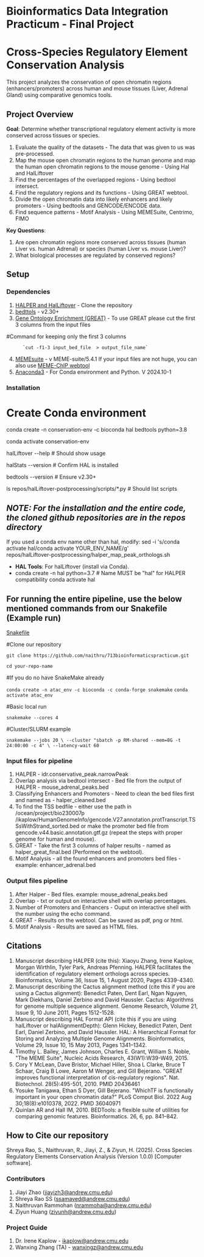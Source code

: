 # Bioinformatics Data Integration Practicum - Final Project

# Cross-Species Regulatory Element Conservation Analysis

This project analyzes the conservation of open chromatin regions (enhancers/promoters) across human and mouse tissues (Liver, Adrenal Gland) using comparative genomics tools.
## Project Overview
**Goal**: Determine whether transcriptional regulatory element activity is more conserved across tissues or species. 
1. Evaluate the quality of the datasets - The data that was given to us was pre-processed.
2.  Map the mouse open chromatin regions to the human genome and map the human open chromatin regions to the mouse genome  - Using Hal and HalLiftover
3. Find the percentages of the overlapped regions - Using bedtool intersect.
4. Find the regulatory regions and its functions - Using GREAT webtool.
5. Divide the open chromatin data into likely enhancers and likely promoters - Using bedtools and GENCODE/ENCODE data.
6. Find sequence patterns - Motif Analysis - Using MEMESuite, Centrimo, FIMO


**Key Questions**:
1. Are open chromatin regions more conserved across tissues (human Liver vs. human Adrenal) or species (human Liver vs. mouse Liver)?
2. What biological processes are regulated by conserved regions?

## Setup

### Dependencies
1. [HALPER and HalLiftover](https://github.com/pfenninglab/halLiftover-postprocessing) - Clone the repository
2. [bedttols](https://anaconda.org/bioconda/bedtools) - v2.30+
3. [Gene Ontology Enrichment (GREAT)](http://great.stanford.edu/public/html/index.php) - To use GREAT please cut the first 3 columns from the input files

#Command for keeping only the first 3 columns

          `cut -f1-3 input_bed_file  > output_file_name`



4. [MEMEsuite](https://meme-suite.org/meme//doc/download.html) -  v MEME-suite/5.4.1 If your input files are not huge, you can also use [MEME-ChIP webtool](https://meme-suite.org/meme/tools/meme-chip)
5. [Anaconda3](https://www.anaconda.com/docs/getting-started/anaconda/install) - For Conda environment and Python. V 2024.10-1

### Installation

# Create Conda environment

conda create -n conservation-env -c bioconda hal bedtools python=3.8

conda activate conservation-env

halLiftover --help        # Should show usage

halStats --version        # Confirm HAL is installed

bedtools --version        # Ensure v2.30+

ls repos/halLiftover-postprocessing/scripts/*.py  # Should list scripts

## *NOTE: For the installation and the entire code, the cloned github repositories are in the repos directory*
If you used a conda env name other than hal, modify:
sed -i 's/conda activate hal/conda activate YOUR_ENV_NAME/g' \
  repos/halLiftover-postprocessing/halper_map_peak_orthologs.sh
- **HAL Tools**: For halLiftover (install via Conda).
- conda create -n hal python=3.7  # Name MUST be "hal" for HALPER compatibility
conda activate hal

## For running the entire pipeline, use the below mentioned commands from our Snakefile (Example run)

[Snakefile](https://github.com/naithru/713bioinformaticspracticum/blob/main/Snakefile)

#Clone our repository

`git clone https://github.com/naithru/713bioinformaticspracticum.git`

`cd your-repo-name`

#If you do no have SnakeMake already

`conda create -n atac_env -c bioconda -c conda-forge snakemake`
`conda activate atac_env`

#Basic local run

`snakemake --cores 4`

#Cluster/SLURM example

`snakemake --jobs 20 \
  --cluster "sbatch -p RM-shared --mem=8G -t 24:00:00 -c 4" \
  --latency-wait 60`



### Input files for pipeline

1. HALPER - idr.conservative_peak.narrowPeak
2. Overlap analysis via bedtool intersect - Bed file from the output of HALPER - mouse_adrenal_peaks.bed
3. Classifying Enhancers and Promoters - Need to clean the bed files first and named as - halper_cleaned.bed
4. To find the TSS bedfile - either use the path in /ocean/project/bio230007p
   /ikaplow/HumanGenomeInfo/gencode.V27.annotation.protTranscript.TSSsWithStrand_sorted.bed
   or make the promoter bed file from gencode.v44.basic.annotation.gtf.gz (repeat the steps with proper genome for human and mouse).
5. GREAT - Take the first 3 columns of halper results - named as halper_great_final.bed (Performed on the webtool).
6. Motif Analysis - all the found enhancers and promoters bed files - example: enhancer_adrenal.bed

### Output files pipeline
1. After Halper - Bed files. example: mouse_adrenal_peaks.bed
2. Overlap - txt or output on interactive shell with overlap percentages.
3. Number of Promoters and Enhancers  - Ouput on interactive shell with the number using the echo command.
4. GREAT - Results on the webtool. Can be saved as pdf, png or html.
5. Motif Analysis - Results are saved as HTML files.

## Citations

1. Manuscript describing HALPER (cite this): Xiaoyu Zhang, Irene Kaplow, Morgan Wirthlin, Tyler Park, Andreas Pfenning. HALPER facilitates the identification of regulatory element orthologs across species. Bioinformatics, Volume 36, Issue 15, 1 August 2020, Pages 4339-4340.
2. Manuscript describing the Cactus alignment method (cite this if you are using a Cactus alignment): Benedict Paten, Dent Earl, Ngan Nguyen, Mark Diekhans, Daniel Zerbino and David Haussler. Cactus: Algorithms for genome multiple sequence alignment. Genome Research, Volume 21, Issue 9, 10 June 2011, Pages 1512-1528.
3. Manuscript describing HAL Format API (cite this if you are using halLiftover or halAlignmentDepth): Glenn Hickey, Benedict Paten, Dent Earl, Daniel Zerbino, and David Haussler. HAL: A Hierarchical Format for Storing and Analyzing Multiple Genome Alignments. Bioinformatics, Volume 29, Issue 10, 15 May 2013, Pages 1341–1342.
4. Timothy L. Bailey, James Johnson, Charles E. Grant, William S. Noble, "The MEME Suite", Nucleic Acids Research, 43(W1):W39-W49, 2015.
5. Cory Y McLean, Dave Bristor, Michael Hiller, Shoa L Clarke, Bruce T Schaar, Craig B Lowe, Aaron M Wenger, and Gill Bejerano. "GREAT improves functional interpretation of cis-regulatory regions". Nat. Biotechnol. 28(5):495-501, 2010. PMID 20436461
6. Yosuke Tanigawa, Ethan S Dyer, Gill Bejerano. "WhichTF is functionally important in your open chromatin data?" PLoS Comput Biol. 2022 Aug 30;18(8):e1010378, 2022. PMID 36040971
7. Quinlan AR and Hall IM, 2010. BEDTools: a flexible suite of utilities for comparing genomic features. Bioinformatics. 26, 6, pp. 841–842.


## How to Cite our repository
Shreya Rao, S., Naithruvan, R., Jiayi, Z., & Ziyun, H. (2025). Cross Species Regulatory Elements Conservation Analysis (Version 1.0.0) [Computer software]. 

### Contributors
1. Jiayi Zhao (jiayizh3@andrew.cmu.edu)
2. Shreya Rao SS (ssamaved@andrew.cmu.edu)
3. Naithruvan Rammohan (nrammoha@andrew.cmu.edu)
4. Ziyun Huang (ziyunh@andrew.cmu.edu)

### Project Guide
1. Dr. Irene Kaplow - ikaplow@andrew.cmu.edu
2. Wanxing Zhang (TA) - wanxingz@andrew.cmu.edu
